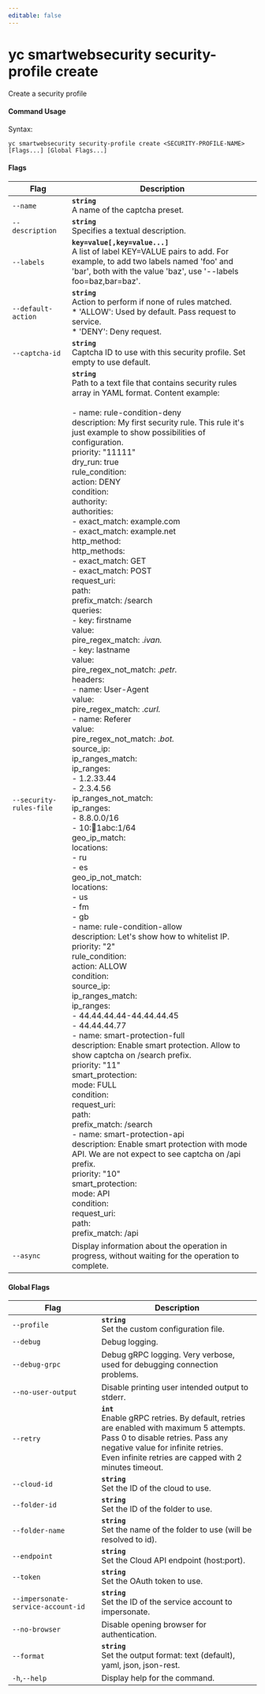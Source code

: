 ```yaml
---
editable: false
---
```


# yc smartwebsecurity security-profile create

Create a security profile

#### Command Usage

Syntax: 

`yc smartwebsecurity security-profile create <SECURITY-PROFILE-NAME> [Flags...] [Global Flags...]`

#### Flags

| Flag | Description |
|----|----|
|`--name`|<b>`string`</b><br/>A name of the captcha preset.|
|`--description`|<b>`string`</b><br/>Specifies a textual description.|
|`--labels`|<b>`key=value[,key=value...]`</b><br/>A list of label KEY=VALUE pairs to add. For example, to add two labels named 'foo' and 'bar', both with the value 'baz', use '--labels foo=baz,bar=baz'.|
|`--default-action`|<b>`string`</b><br/>Action to perform if none of rules matched.<br/>* 'ALLOW': Used by default. Pass request to service.<br/>* 'DENY': Deny request.|
|`--captcha-id`|<b>`string`</b><br/>Captcha ID to use with this security profile. Set empty to use default.|
|`--security-rules-file`|<b>`string`</b><br/>Path to a text file that contains security rules array in YAML format. Content example:<br/><br/>- name: rule-condition-deny<br/>description: My first security rule. This rule it's just example to show possibilities of configuration.<br/>priority: "11111"<br/>dry_run: true<br/>rule_condition:<br/>action: DENY<br/>condition:<br/>authority:<br/>authorities:<br/>- exact_match: example.com<br/>- exact_match: example.net<br/>http_method:<br/>http_methods:<br/>- exact_match: GET<br/>- exact_match: POST<br/>request_uri:<br/>path:<br/>prefix_match: /search<br/>queries:<br/>- key: firstname<br/>value:<br/>pire_regex_match: .*ivan.*<br/>- key: lastname<br/>value:<br/>pire_regex_not_match: .*petr.*<br/>headers:<br/>- name: User-Agent<br/>value:<br/>pire_regex_match: .*curl.*<br/>- name: Referer<br/>value:<br/>pire_regex_not_match: .*bot.*<br/>source_ip:<br/>ip_ranges_match:<br/>ip_ranges:<br/>- 1.2.33.44<br/>- 2.3.4.56<br/>ip_ranges_not_match:<br/>ip_ranges:<br/>- 8.8.0.0/16<br/>- 10::1234:1abc:1/64<br/>geo_ip_match:<br/>locations:<br/>- ru<br/>- es<br/>geo_ip_not_match:<br/>locations:<br/>- us<br/>- fm<br/>- gb<br/>- name: rule-condition-allow<br/>description: Let's show how to whitelist IP.<br/>priority: "2"<br/>rule_condition:<br/>action: ALLOW<br/>condition:<br/>source_ip:<br/>ip_ranges_match:<br/>ip_ranges:<br/>- 44.44.44.44-44.44.44.45<br/>- 44.44.44.77<br/>- name: smart-protection-full<br/>description: Enable smart protection. Allow to show captcha on /search prefix.<br/>priority: "11"<br/>smart_protection:<br/>mode: FULL<br/>condition:<br/>request_uri:<br/>path:<br/>prefix_match: /search<br/>- name: smart-protection-api<br/>description: Enable smart protection with mode API. We are not expect to see captcha on /api prefix.<br/>priority: "10"<br/>smart_protection:<br/>mode: API<br/>condition:<br/>request_uri:<br/>path:<br/>prefix_match: /api<br/>|
|`--async`|Display information about the operation in progress, without waiting for the operation to complete.|

#### Global Flags

| Flag | Description |
|----|----|
|`--profile`|<b>`string`</b><br/>Set the custom configuration file.|
|`--debug`|Debug logging.|
|`--debug-grpc`|Debug gRPC logging. Very verbose, used for debugging connection problems.|
|`--no-user-output`|Disable printing user intended output to stderr.|
|`--retry`|<b>`int`</b><br/>Enable gRPC retries. By default, retries are enabled with maximum 5 attempts.<br/>Pass 0 to disable retries. Pass any negative value for infinite retries.<br/>Even infinite retries are capped with 2 minutes timeout.|
|`--cloud-id`|<b>`string`</b><br/>Set the ID of the cloud to use.|
|`--folder-id`|<b>`string`</b><br/>Set the ID of the folder to use.|
|`--folder-name`|<b>`string`</b><br/>Set the name of the folder to use (will be resolved to id).|
|`--endpoint`|<b>`string`</b><br/>Set the Cloud API endpoint (host:port).|
|`--token`|<b>`string`</b><br/>Set the OAuth token to use.|
|`--impersonate-service-account-id`|<b>`string`</b><br/>Set the ID of the service account to impersonate.|
|`--no-browser`|Disable opening browser for authentication.|
|`--format`|<b>`string`</b><br/>Set the output format: text (default), yaml, json, json-rest.|
|`-h`,`--help`|Display help for the command.|
